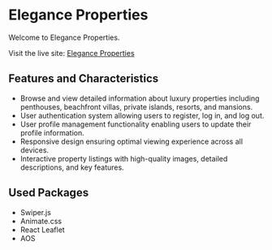 # Elegance Properties

Welcome to Elegance Properties.

Visit the live site: [Elegance Properties](https://elegance-properties.web.app)

## Features and Characteristics

- Browse and view detailed information about luxury properties including penthouses, beachfront villas, private islands, resorts, and mansions.
- User authentication system allowing users to register, log in, and log out.
- User profile management functionality enabling users to update their profile information.
- Responsive design ensuring optimal viewing experience across all devices.
- Interactive property listings with high-quality images, detailed descriptions, and key features.

## Used Packages

- Swiper.js
- Animate.css
- React Leaflet
- AOS
